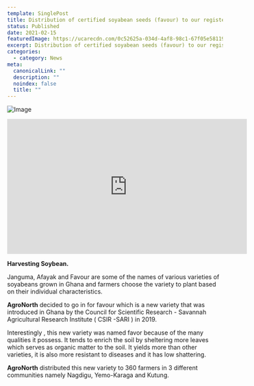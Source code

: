 ```yaml
---
template: SinglePost
title: Distribution of certified soyabean seeds (favour) to our registered farmers.
status: Published
date: 2021-02-15
featuredImage: https://ucarecdn.com/0c52625a-034d-4af8-98c1-67f05e581199/
excerpt: Distribution of certified soyabean seeds (favour) to our registered farmers.
categories:
  - category: News
meta:
  canonicalLink: ""
  description: ""
  noindex: false
  title: ""
---
```

![Image](https://ucarecdn.com/e2c01a19-699b-4d72-9708-2f0e77f60270/ "Soyabean seeds")

<iframe width="560" height="315" src="https://www.youtube.com/embed/UOsV_Q4Iwfo" frameborder="0" allow="accelerometer; autoplay; encrypted-media; gyroscope; picture-in-picture" allowfullscreen></iframe>

**Harvesting Soybean.**

Janguma, Afayak and Favour are some of the names of various varieties of soyabeans grown in Ghana and farmers choose the variety to plant based on their individual characteristics. 

**AgroNorth** decided to go in for favour which is a new variety that was introduced in Ghana by the Council for Scientific Research - Savannah Agricultural Research Institute ( CSIR -SARI ) in 2019.

Interestingly , this new variety was named favor because of the many qualities it possess. It tends to enrich the soil by sheltering more leaves which serves as organic matter to the soil. It yields more than other varieties, it is also more resistant to diseases and it has low shattering.

**AgroNorth** distributed this new variety to 360 farmers in 3 different communities namely Nagdigu, Yemo-Karaga and Kutung.